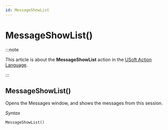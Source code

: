 ```yaml
---
id: MessageShowList
---
```


# MessageShowList()




:::note

This article is about the **MessageShowList** action in the [USoft Action Language](/Task_flow/Action_Language_reference/USoft_Action_Language.md).

:::

## **MessageShowList()**

Opens the Messages window, and shows the messages from this session.

*Syntax*

```
MessageShowList()
```

 